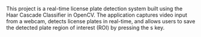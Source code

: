 This project is a real-time license plate detection system built using the Haar Cascade Classifier in OpenCV. The application captures video input from a webcam, detects license plates in real-time, and allows users to save the detected plate region of interest (ROI) by pressing the s key.
